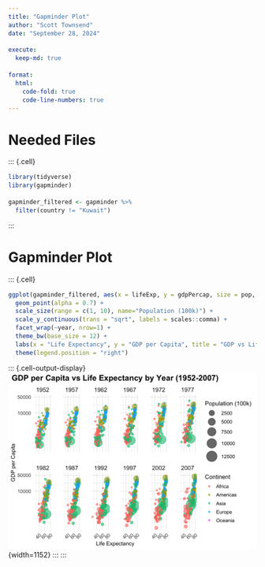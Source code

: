 ```yaml
---
title: "Gapminder Plot"
author: "Scott Townsend"
date: "September 28, 2024"

execute:
  keep-md: true

format:
  html:
    code-fold: true
    code-line-numbers: true
---
```




# Needed Files


::: {.cell}

```{.r .cell-code}
library(tidyverse)
library(gapminder)

gapminder_filtered <- gapminder %>% 
  filter(country != "Kuwait")
```
:::


# Gapminder Plot


::: {.cell}

```{.r .cell-code}
ggplot(gapminder_filtered, aes(x = lifeExp, y = gdpPercap, size = pop, color = continent)) +
  geom_point(alpha = 0.7) +
  scale_size(range = c(1, 10), name="Population (100k)") +
  scale_y_continuous(trans = "sqrt", labels = scales::comma) + 
  facet_wrap(~year, nrow=1) +
  theme_bw(base_size = 12) +
  labs(x = "Life Expectancy", y = "GDP per Capita", title = "GDP vs Life Expectancy") +
  theme(legend.position = "right")
```

::: {.cell-output-display}
![](Gapminder_files/figure-html/unnamed-chunk-2-1.png){width=1152}
:::
:::
